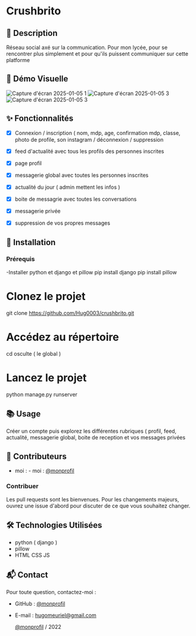 # Crushbrito
## 📄 Description
Réseau social axé sur la communication. Pour mon lycée, pour se rencontrer plus simplement et pour qu'ils puissent communiquer sur cette platforme

## 🎥 Démo Visuelle
![Capture d'écran 2025-01-05 1](https://github.com/user-attachments/assets/b67dba6c-e5c4-47d1-8212-a65df37ca140)
![Capture d'écran 2025-01-05 3](https://github.com/user-attachments/assets/a90e5fd8-6921-469d-bd20-6f838b69e760)
![Capture d'écran 2025-01-05 3](https://github.com/user-attachments/assets/00142dae-b87a-4bf3-abac-142745c6bb72)


## ✨ Fonctionnalités
- [x] Connexion / inscription ( nom, mdp, age, confirmation mdp, classe, photo de profile, son instagram / déconnexion / suppression 
- [x] feed d'actualité avec tous les profils des personnes inscrites 
- [x] page profil
- [x] messagerie global avec toutes les personnes inscrites
- [x] actualité du jour ( admin mettent les infos )
- [x] boite de messagrie avec toutes les conversations
- [x] messagerie privée
- [x] suppression de vos propres messages 


## 🚀 Installation
### Prérequis
-Installer python et django et pillow
pip install django
pip install pillow

# Clonez le projet
git clone https://github.com/Hug0003/crushbrito.git

# Accédez au répertoire
cd osculte ( le global )

# Lancez le projet
python manage.py runserver

## 📚 Usage
Créer un compte puis explorez les différentes rubriques ( profil, feed, actualité, messagerie global, boite de reception et vos messages privées

## 👥 Contributeurs
- moi : - moi : [@monprofil](https://github.com/Hug0003)  

### Contribuer
Les pull requests sont les bienvenues. Pour les changements majeurs, ouvrez une issue d'abord pour discuter de ce que vous souhaitez changer.  

## 🛠️ Technologies Utilisées
- python ( django )
- pillow
- HTML CSS JS  

## 📬 Contact

Pour toute question, contactez-moi :  
- GitHub : [@monprofil](https://github.com/Hug0003)  
- E-mail : hugomeuriel@gmail.com

  [@monprofil](https://github.com/Hug0003)  / 2022

